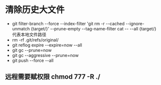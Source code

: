 # 清除历史大文件
* git filter-branch --force --index-filter 'git rm -r --cached --ignore-unmatch {target/}' --prune-empty --tag-name-filter cat -- --all
{target/} 代表本地文件路径
* rm -rf .git/refs/original/
* git reflog expire --expire=now --all
* git gc --prune=now
* git gc --aggressive --prune=now
* git push --force --all

## 远程需要赋权限 chmod 777 -R ./
